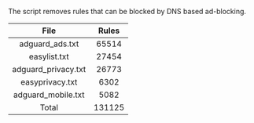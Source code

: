 The script removes rules that can be blocked by DNS based ad-blocking.


| File | Rules |
|:----:|:-----:|
| adguard_ads.txt | 65514 |
| easylist.txt | 27454 |
| adguard_privacy.txt | 26773 |
| easyprivacy.txt | 6302 |
| adguard_mobile.txt | 5082 |
| Total | 131125 |